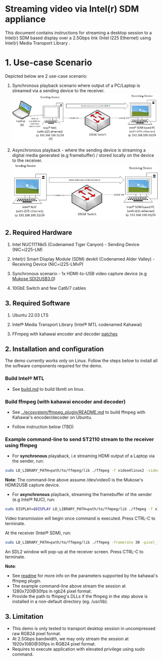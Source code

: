 # Streaming video via Intel(r) SDM appliance

This document  contains instructions for streaming a desktop session to a Intel(r) SDM based display over a 2.5Gbps link (Intel I225 Ethernet) using Intel(r) Media Transport Library .

# 1. Use-case Scenario

Depicted below are 2 use-case scenario:

1. Synchronous playback scenario where output of a PC/Laptop is streamed via a sending device to the receiver.
  ![Image](./png/mtl-appliance-use-case.png)
   
2. Asynchronous playback - where the sending device is streaming a digital media generated (e.g framebuffer) / stored locally on the device to the receiver.
   ![Image](./png/desktop-streaming-mtl.png)

## 2. Required Hardware

1. Intel NUC11TNki5 (Codenamed Tiger Canyon) - Sending Device (NIC=i225-LM)

2. Intel(r) Smart Display Module (SDM) devkit (Codenamed Alder Valley) - Receiving Device (NIC=i225-LMvP)

3. Synchronous scenario - 1x HDMI-to-USB video capture device (e.g [Mukose SDI2USB3.0](https://www.google.com/url?sa=i&url=https%3A%2F%2Fwww.amazon.com%2FMOKOSE-USB3-0-Capture-Windows-Grabber%2Fdp%2FB071KPW3PH&psig=AOvVaw0JInBE6gygffG2clmni8sH&ust=1684225637669000&source=images&cd=vfe&ved=0CBIQjhxqFwoTCMjo9cnz9v4CFQAAAAAdAAAAABAE))

4. 10GbE Switch and few Cat6/7 cables

## 3. Required Software

1. Ubuntu 22.03 LTS

2. Intel&reg; Media Transport Library (Intel&reg; MTL codenamed Kahawai)

3. FFmpeg with kahawai encoder and decoder [patches](https://google.com)

## 2. Installation and configuration

The demo currently works only on Linux. Follow the steps below to install all the software components required for the demo.

### Build Intel&reg; MTL

- See [build.md](./build.md) to build libmtl on linux.

### Build ffmpeg (with kahawai encoder and decoder)

* See [../ecosystem/ffmpeg_plugin/README.md](./build.md) to build ffmpeg with Kahawai's encoder/decoder on Ubuntu.

* Follow instruction below (TBD)

### Example command-line to send ST2110 stream to the receiver using ffmpeg

- For **synchronous** playaback, i.e streaming HDMI output of a Laptop via the sender, run:

```bash
sudo LD_LIBRARY_PATH=path/to/ffmpeg/lib ./ffmpeg -f video4linux2 -video_size 1280x720 -framerate 30 -i /dev/video0  -vcodec rawvideo -vf scale=1280:720,format=rgb24 -udp_port 20000 -port 0000:02:00.0 -local_addr 192.168.100.55 -dst_addr 239.168.85.20 -f kahawai_mux -
```

**Note**: The command-line above assume /dev/video0 is the Mukose's HDMI2USB capture device.

- For **asynchronous** playback, streaming the framebuffer of the sender (e.g Intel&reg; NUC), run:

```bash
sudo DISPLAY=$DISPLAY LD_LIBRARY_PATH=path/to/ffmpeg/lib ./ffmpeg -f x11grab -i $DISPLAY -framerate 30 -vcodec rawvideo -pix_fmt rgb24 -video_size 1920x1080 -vf scale=1280:720 -udp_port 20000 -port 0000:02:00.0 -local_addr 192.168.100.55 -dst_addr 239.168.85.20 -f kahawai_mux -
```

Video transmission will begin once command is executed. Press CTRL-C to terminate.

At the receiver (Intel&reg; SDM), run:

```bash
sudo LD_LIBRARY_PATH=path/to/ffmpeg/lib ./ffmpeg -framerate 30 -pixel_format rgb24 -width 1280 -height 720 -udp_port 20000 -port 0000:58:00.0 -local_addr 192.168.100.55 -src_addr 239.168.85.20 -ext_frames_mode 0 -f kahawai -i k -f sdl2 -
```

An SDL2 window will pop-up at the receiver screen. Press CTRL-C to terminate.

**Note**:

- See [readme](../ecosystem/ffmpeg_plugin/README.md) for more info on the parameters supported by the kahawai's ffmpeg plugin.
- The example command-line above stream the session at 1280x720@30fps in rgb24 pixel format.
- Provide the path to ffmpeg's DLLs if the ffmpeg in the step above is installed in a non-default directory (eg. /usr/lib).
  
## 3. Limitation

- This demo is only tested to transport desktop session in uncompressed raw RGB24 pixel format. 
- At 2.5Gbps bandwidth, we may only stream the session at 1920x1080@30fps in RGB24 pixel format. 
- Requires to execute application with elevated privilege using sudo command.
